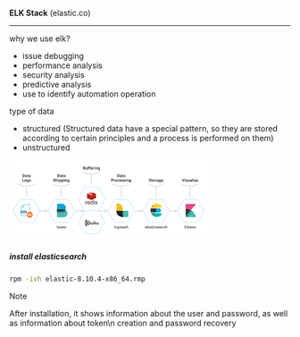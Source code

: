 **ELK Stack** (elastic.co)

------

why we use elk?

- issue debugging
- performance analysis
- security analysis
- predictive analysis
- use to identify automation operation

type of data

- structured (Structured data have a special pattern, so they are stored according to certain principles and a process is performed on them)
- unstructured

![](elk-stack.png)

##### install elasticsearch

```bash
rpm -ivh elastic-8.10.4-x86_64.rmp
```

> [!NOTE]
>
> After installation, it shows information about the user and password, as well as information about token\n creation and password recovery

